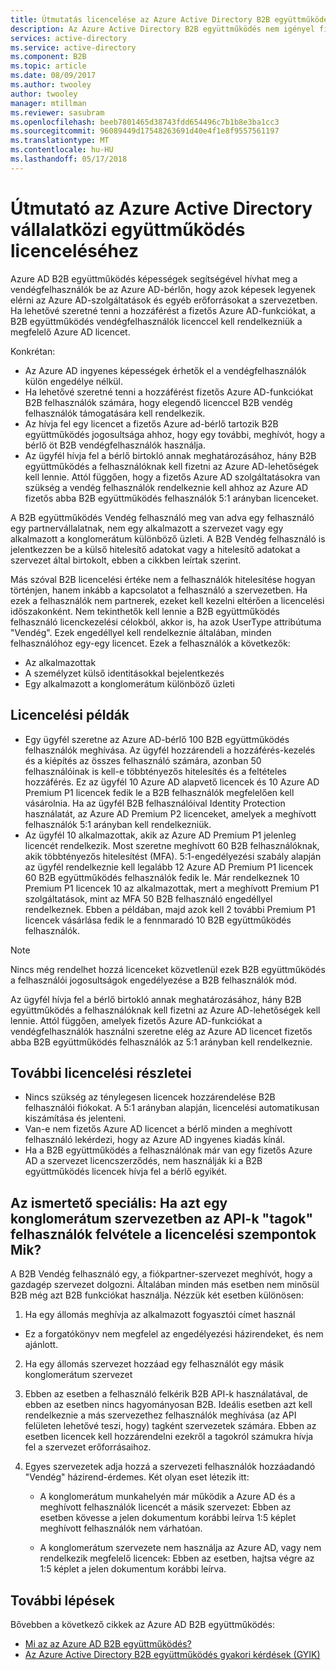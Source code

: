 ```yaml
---
title: Útmutatás licencelése az Azure Active Directory B2B együttműködés |} Microsoft Docs
description: Az Azure Active Directory B2B együttműködés nem igényel fizetős Azure AD-licenccel, de is is beolvasása fizetett funkciók a B2B vendégfelhasználók számára
services: active-directory
ms.service: active-directory
ms.component: B2B
ms.topic: article
ms.date: 08/09/2017
ms.author: twooley
author: twooley
manager: mtillman
ms.reviewer: sasubram
ms.openlocfilehash: beeb7801465d38743fdd654496c7b1b8e3ba1cc3
ms.sourcegitcommit: 96089449d17548263691d40e4f1e8f9557561197
ms.translationtype: MT
ms.contentlocale: hu-HU
ms.lasthandoff: 05/17/2018
---
```

# <a name="azure-active-directory-b2b-collaboration-licensing-guidance"></a>Útmutató az Azure Active Directory vállalatközi együttműködés licenceléséhez

Azure AD B2B együttműködés képességek segítségével hívhat meg a vendégfelhasználók be az Azure AD-bérlőn, hogy azok képesek legyenek elérni az Azure AD-szolgáltatások és egyéb erőforrásokat a szervezetben. Ha lehetővé szeretné tenni a hozzáférést a fizetős Azure AD-funkciókat, a B2B együttműködés vendégfelhasználók licenccel kell rendelkezniük a megfelelő Azure AD licencet. 

Konkrétan:
* Az Azure AD ingyenes képességek érhetők el a vendégfelhasználók külön engedélye nélkül.
* Ha lehetővé szeretné tenni a hozzáférést fizetős Azure AD-funkciókat B2B felhasználók számára, hogy elegendő licenccel B2B vendég felhasználók támogatására kell rendelkezik.
* Az hívja fel egy licencet a fizetős Azure ad-bérlő tartozik B2B együttműködés jogosultsága ahhoz, hogy egy további, meghívót, hogy a bérlő öt B2B vendégfelhasználók használja.
* Az ügyfél hívja fel a bérlő birtokló annak meghatározásához, hány B2B együttműködés a felhasználóknak kell fizetni az Azure AD-lehetőségek kell lennie. Attól függően, hogy a fizetős Azure AD szolgáltatásokra van szükség a vendég felhasználók rendelkeznie kell ahhoz az Azure AD fizetős abba B2B együttműködés felhasználók 5:1 arányban licenceket.

A B2B együttműködés Vendég felhasználó meg van adva egy felhasználó egy partnervállalatnak, nem egy alkalmazott a szervezet vagy egy alkalmazott a konglomerátum különböző üzleti. A B2B Vendég felhasználó is jelentkezzen be a külső hitelesítő adatokat vagy a hitelesítő adatokat a szervezet által birtokolt, ebben a cikkben leírtak szerint. 

Más szóval B2B licencelési értéke nem a felhasználók hitelesítése hogyan történjen, hanem inkább a kapcsolatot a felhasználó a szervezetben. Ha ezek a felhasználók nem partnerek, ezeket kell kezelni eltérően a licencelési időszakonként. Nem tekinthetők kell lennie a B2B együttműködés felhasználó licenckezelési célokból, akkor is, ha azok UserType attribútuma "Vendég". Ezek engedéllyel kell rendelkeznie általában, minden felhasználóhoz egy-egy licencet. Ezek a felhasználók a következők:
* Az alkalmazottak
* A személyzet külső identitásokkal bejelentkezés
* Egy alkalmazott a konglomerátum különböző üzleti


## <a name="licensing-examples"></a>Licencelési példák
- Egy ügyfél szeretne az Azure AD-bérlő 100 B2B együttműködés felhasználók meghívása. Az ügyfél hozzárendeli a hozzáférés-kezelés és a kiépítés az összes felhasználó számára, azonban 50 felhasználóinak is kell-e többtényezős hitelesítés és a feltételes hozzáférés. Ez az ügyfél 10 Azure AD alapvető licencek és 10 Azure AD Premium P1 licencek fedik le a B2B felhasználók megfelelően kell vásárolnia. Ha az ügyfél B2B felhasználóival Identity Protection használatát, az Azure AD Premium P2 licenceket, amelyek a meghívott felhasználók 5:1 arányban kell rendelkezniük.
- Az ügyfél 10 alkalmazottak, akik az Azure AD Premium P1 jelenleg licencét rendelkezik. Most szeretne meghívott 60 B2B felhasználóknak, akik többtényezős hitelesítést (MFA). 5:1-engedélyezési szabály alapján az ügyfél rendelkeznie kell legalább 12 Azure AD Premium P1 licencek 60 B2B együttműködés felhasználók fedik le. Már rendelkeznek 10 Premium P1 licencek 10 az alkalmazottak, mert a meghívott Premium P1 szolgáltatások, mint az MFA 50 B2B felhasználó engedéllyel rendelkeznek. Ebben a példában, majd azok kell 2 további Premium P1 licencek vásárlása fedik le a fennmaradó 10 B2B együttműködés felhasználók.

> [!NOTE]
> Nincs még rendelhet hozzá licenceket közvetlenül ezek B2B együttműködés a felhasználói jogosultságok engedélyezése a B2B felhasználók mód.

Az ügyfél hívja fel a bérlő birtokló annak meghatározásához, hány B2B együttműködés a felhasználóknak kell fizetni az Azure AD-lehetőségek kell lennie. Attól függően, amelyek fizetős Azure AD-funkciókat a vendégfelhasználók használni szeretne elég az Azure AD licencet fizetős abba B2B együttműködés felhasználók az 5:1 arányban kell rendelkeznie. 

## <a name="additional-licensing-details"></a>További licencelési részletei
- Nincs szükség az ténylegesen licencek hozzárendelése B2B felhasználói fiókokat. A 5:1 arányban alapján, licencelési automatikusan kiszámítása és jelenteni.
- Van-e nem fizetős Azure AD licencet a bérlő minden a meghívott felhasználó lekérdezi, hogy az Azure AD ingyenes kiadás kínál.
- Ha a B2B együttműködés a felhasználónak már van egy fizetős Azure AD a szervezet licencszerződés, nem használják ki a B2B együttműködés licencek hívja fel a bérlő egyikét.

## <a name="advanced-discussion-what-are-the-licensing-considerations-when-we-add-users-from-a-conglomerate-organization-as-members-using-your-apis"></a>Az ismertető speciális: Ha azt egy konglomerátum szervezetben az API-k "tagok" felhasználók felvétele a licencelési szempontok Mik?
A B2B Vendég felhasználó egy, a fiókpartner-szervezet meghívót, hogy a gazdagép szervezet dolgozni. Általában minden más esetben nem minősül B2B még azt B2B funkciókat használja. Nézzük két esetben különösen:

1. Ha egy állomás meghívja az alkalmazott fogyasztói címet használ
  * Ez a forgatókönyv nem megfelel az engedélyezési házirendeket, és nem ajánlott.

2. Ha egy állomás szervezet hozzáad egy felhasználót egy másik konglomerátum szervezet
  1. Ebben az esetben a felhasználó felkérik B2B API-k használatával, de ebben az esetben nincs hagyományosan B2B. Ideális esetben azt kell rendelkeznie a más szervezethez felhasználók meghívása (az API felületen lehetővé teszi, hogy) tagként szervezetek számára. Ebben az esetben licencek kell hozzárendelni ezekről a tagokról számukra hívja fel a szervezet erőforrásaihoz.

  2. Egyes szervezetek adja hozzá a szervezeti felhasználók hozzáadandó "Vendég" házirend-érdemes. Két olyan eset létezik itt:
      * A konglomerátum munkahelyén már működik a Azure AD és a meghívott felhasználók licencét a másik szervezet: Ebben az esetben kövesse a jelen dokumentum korábbi leírva 1:5 képlet meghívott felhasználók nem várhatóan. 

      * A konglomerátum szervezete nem használja az Azure AD, vagy nem rendelkezik megfelelő licencek: Ebben az esetben, hajtsa végre az 1:5 képlet a jelen dokumentum korábbi leírva.

## <a name="next-steps"></a>További lépések

Bővebben a következő cikkek az Azure AD B2B együttműködés:

* [Mi az az Azure AD B2B együttműködés?](what-is-b2b.md)
* [Az Azure Active Directory B2B együttműködés gyakori kérdések (GYIK)](faq.md)
